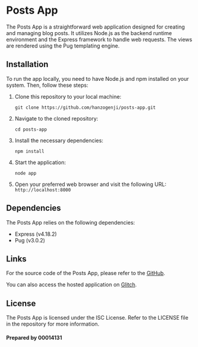 # Posts App

The Posts App is a straightforward web application designed for creating and managing blog posts. It utilizes Node.js as the backend runtime environment and the Express framework to handle web requests. The views are rendered using the Pug templating engine.

## Installation
To run the app locally, you need to have Node.js and npm installed on your system. Then, follow these steps:

1. Clone this repository to your local machine:

   ``git clone https://github.com/hanzogenji/posts-app.git``
1. Navigate to the cloned repository: 

   ``cd posts-app``
1. Install the necessary dependencies:

     ``npm install``
1. Start the application:

    ``node app``
1. Open your preferred web browser and visit the following URL:
    ``http://localhost:8000``

## Dependencies
The Posts App relies on the following dependencies:
* Express (v4.18.2)
* Pug (v3.0.2)

## Links

For the source code of the Posts App, please refer to the [GitHub](https://github.com/00014131id/posts-my-app).

You can also access the hosted application on [Glitch](https://chrome-statuesque-thief.glitch.me/).

## License
The Posts App is licensed under the ISC License. Refer to the LICENSE file in the repository for more information.
#### Prepared by 00014131
